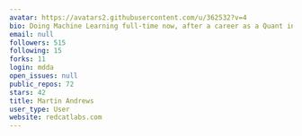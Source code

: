 ```yaml
---
avatar: https://avatars2.githubusercontent.com/u/362532?v=4
bio: Doing Machine Learning full-time now, after a career as a Quant in NYC
email: null
followers: 515
following: 15
forks: 11
login: mdda
open_issues: null
public_repos: 72
stars: 42
title: Martin Andrews
user_type: User
website: redcatlabs.com
---
```

